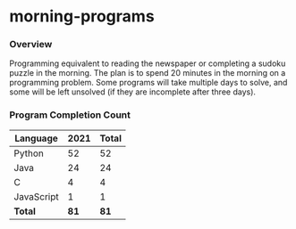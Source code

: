 # morning-programs

### Overview

Programming equivalent to reading the newspaper or completing a sudoku puzzle in the morning.  The plan is to spend 20 
minutes in the morning on a programming problem.  Some programs will take multiple days to solve, and some will be left 
unsolved (if they are incomplete after three days).

### Program Completion Count

| Language     | 2021   | Total  |
|--------------|--------|--------|
| Python       | 52     | 52     |
| Java         | 24     | 24     |
| C            | 4      | 4      |
| JavaScript   | 1      | 1      |
| **Total**    | **81** | **81** |
